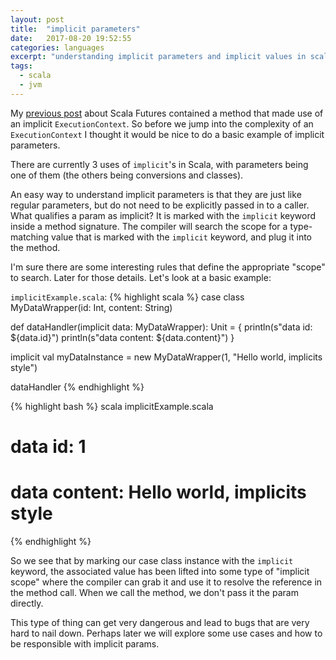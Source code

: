 ```yaml
---
layout: post
title:  "implicit parameters"
date:   2017-08-20 19:52:55
categories: languages
excerpt: "understanding implicit parameters and implicit values in scala"
tags:
  - scala
  - jvm
---
```


My [previous post](/languages/2017/08/19/async-action-in-scala.html) about Scala Futures contained a method that made use of an implicit `ExecutionContext`.  So before we jump into the complexity of an `ExecutionContext` I thought it would be nice to do a basic example of implicit parameters.

There are currently 3 uses of `implicit`'s in Scala, with parameters being one of them (the others being conversions and classes).

An easy way to understand implicit parameters is that they are just like regular parameters, but do not need to be explicitly passed in to a caller.  What qualifies a param as implicit?  It is marked with the `implicit` keyword inside a method signature.  The compiler will search the scope for a type-matching value that is marked with the `implicit` keyword, and plug it into the method.

I'm sure there are some interesting rules that define the appropriate "scope" to search.  Later for those details.  Let's look at a basic example:

`implicitExample.scala`:
{% highlight scala %}
case class MyDataWrapper(id: Int, content: String)

def dataHandler(implicit data: MyDataWrapper): Unit = {
  println(s"data id: ${data.id}")
  println(s"data content: ${data.content}")
}

implicit val myDataInstance = new MyDataWrapper(1, "Hello world, implicits style")

dataHandler
{% endhighlight %}

{% highlight bash %}
scala implicitExample.scala
# data id: 1
# data content: Hello world, implicits style
{% endhighlight %}

So we see that by marking our case class instance with the `implicit` keyword, the associated value has been lifted into some type of "implicit scope" where the compiler can grab it and use it to resolve the reference in the method call.  When we call the method, we don't pass it the param directly. 

This type of thing can get very dangerous and lead to bugs that are very hard to nail down.  Perhaps later we will explore some use cases and how to be responsible with implicit params.
